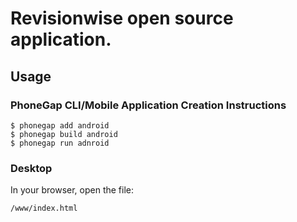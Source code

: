 # Revisionwise open source application. 

## Usage


### PhoneGap CLI/Mobile Application Creation Instructions

    $ phonegap add android
    $ phonegap build android
    $ phonegap run adnroid

### Desktop

In your browser, open the file:

    /www/index.html

